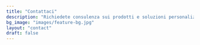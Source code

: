 ```yaml
---
title: "Contattaci"
description: "Richiedete consulenza sui prodotti e soluzioni personalizzate per pallet in plastica. Serviamo clienti in tutto il mondo con tempi di risposta rapidi, a supporto di stoccaggio, logistica, trasformazione alimentare e industria chimica."
bg_image: "images/feature-bg.jpg"
layout: "contact"
draft: false
---
```

